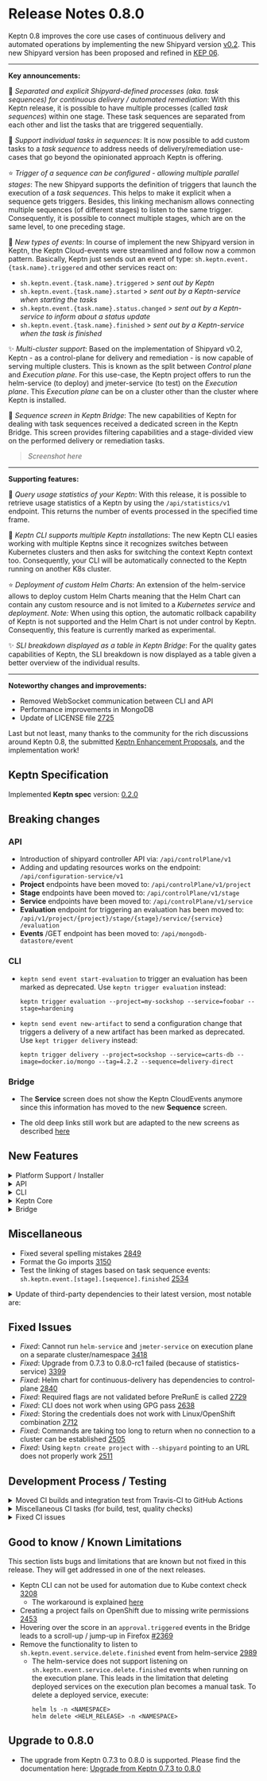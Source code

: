 # Release Notes 0.8.0

Keptn 0.8 improves the core use cases of continuous delivery and automated operations by implementing the new Shipyard version [v0.2](https://github.com/keptn/spec/tree/0.2.0). This new Shipyard version has been proposed and refined in [KEP 06](https://github.com/keptn/enhancement-proposals/pull/6).

---

**Key announcements:**

:rocket: *Separated and explicit Shipyard-defined processes (aka. task sequences) for continuous delivery / automated remediation*: With this Keptn release, it is possible to have multiple processes (called *task sequences*) within one stage. These task sequences are separated from each other and list the tasks that are triggered sequentially.

:tada: *Support individual tasks in sequences*: It is now possible to add custom tasks to a *task sequence* to address needs of delivery/remediation use-cases that go beyond the opinionated approach Keptn is offering.

:star: *Trigger of a sequence can be configured - allowing multiple parallel stages*: The new Shipyard supports the definition of triggers that launch the execution of a *task sequences*. This helps to make it explicit when a sequence gets triggers. Besides, this linking mechanism allows connecting multiple sequences (of different stages) to listen to the same trigger. Consequently, it is possible to connect multiple stages, which are on the same level, to one preceding stage.

:star2: *New types of events*: In course of implement the new Shipyard version in Keptn, the Keptn Cloud-events were streamlined and follow now a common pattern. Basically, Keptn just sends out an event of type: `sh.keptn.event.{task.name}.triggered` and other services react on: 
  * `sh.keptn.event.{task.name}.triggered`      > *sent out by Keptn*
  * `sh.keptn.event.{task.name}.started`        > *sent out by a Keptn-service when starting the tasks*
  * `sh.keptn.event.{task.name}.status.changed` > *sent out by a Keptn-service to inform about a status update*
  * `sh.keptn.event.{task.name}.finished`       > *sent out by a Keptn-service when the task is finished*

:sparkles: *Multi-cluster support*: Based on the implementation of Shipyard v0.2, Keptn - as a control-plane for delivery and remediation - is now capable of serving multiple clusters. This is known as the split between *Control plane* and *Execution plane*. For this use-case, the Keptn project offers to run the helm-service (to deploy) and jmeter-service (to test) on the *Execution plane*. This *Execution plane* can be on a cluster other than the cluster where Keptn is installed. 

:dizzy: *Sequence screen in Keptn Bridge*: The new capabilities of Keptn for dealing with task sequences received a dedicated screen in the Keptn Bridge. This screen provides filtering capabilities and a stage-divided view on the performed delivery or remediation tasks. 

> *Screenshot here*

---

**Supporting features:**

:tada: *Query usage statistics of your Keptn*: With this release, it is possible to retrieve usage statistics of a Keptn by using the `/api/statistics/v1` endpoint. This returns the number of events processed in the specified time frame. 

:star2: *Keptn CLI supports multiple Keptn installations*: The new Keptn CLI easies working with multiple Keptns since it recognizes switches between Kubernetes clusters and then asks for switching the context Keptn context too. Consequently, your CLI will be automatically connected to the Keptn running on another K8s cluster.   

:star: *Deployment of custom Helm Charts*: An extension of the helm-service allows to deploy custom Helm Charts meaning that the Helm Chart can contain any custom resource and is not limited to a *Kubernetes service* and *deployment*. *Note:* When using this option, the automatic rollback capability of Keptn is not supported and the Helm Chart is not under control by Keptn. Consequently, this feature is currently marked as experimental.

:sparkles: *SLI breakdown displayed as a table in Keptn Bridge*: For the quality gates capabilities of Keptn, the SLI breakdown is now displayed as a table given a better overview of the individual results. 

---

**Noteworthy changes and improvements:**

- Removed WebSocket communication between CLI and API
- Performance improvements in MongoDB
- Update of LICENSE file [2725](https://github.com/keptn/keptn/issues/2725)

Last but not least, many thanks to the community for the rich discussions around Keptn 0.8, the submitted [Keptn Enhancement Proposals](https://github.com/keptn/enhancement-proposals), and the implementation work!
 

## Keptn Specification

Implemented **Keptn spec** version: [0.2.0](https://github.com/keptn/spec/tree/0.2.0)


## Breaking changes

### API

- Introduction of shipyard controller API via: `/api/controlPlane/v1`
- Adding and updating resources works on the endpoint: `/api/configuration-service/v1`
- **Project** endpoints have been moved to: `/api/controlPlane/v1/project`
- **Stage** endpoints have been moved to: `/api/controlPlane/v1/stage`
- **Service** endpoints have been moved to: `/api/controlPlane/v1/service`
- **Evaluation** endpoint for triggering an evaluation has been moved to: `/api/v1/project​/{project}​/stage​/{stage}​/service​/{service}​/evaluation`
- **Events** /GET endpoint has been moved to: `/api/mongodb-datastore/event`

### CLI

- `keptn send event start-evaluation` to trigger an evaluation has been marked as deprecated. Use `keptn trigger evaluation` instead:

  ```
  keptn trigger evaluation --project=my-sockshop --service=foobar --stage=hardening
  ```

- `keptn send event new-artifact` to send a configuration change that triggers a delivery of a new artifact has been marked as deprecated. Use `kept trigger delivery` instead: 

  ```
  keptn trigger delivery --project=sockshop --service=carts-db --image=docker.io/mongo --tag=4.2.2 --sequence=delivery-direct
  ```

### Bridge

- The **Service** screen does not show the Keptn CloudEvents anymore since this information has moved to the new **Sequence** screen. 

- The old deep links still work but are adapted to the new screens as described [here](https://keptn.sh/docs/0.8.x/reference/bridge/deep_linking/#links-to-project-and-events)

## New Features

<details><summary>Platform Support / Installer</summary>
<p>

- Lower Kubernetes resource limits for distributors [2649](https://github.com/keptn/keptn/issues/2649) 
- Upgrade of NGINX unprivileged to latest version [2653](https://github.com/keptn/keptn/issues/2653) 
- Test Keptn Keptn Control-plane for Kubernetes 1.19 using K3s [2411](https://github.com/keptn/keptn/issues/2411) 
- *Fixed*: `keptn install` hangs in case of ImagePullBackOff [2988](https://github.com/keptn/keptn/issues/2988) 

</p>
</details>

<details><summary>API</summary>
<p>

- Hide implementation details in the API [3001](https://github.com/keptn/keptn/issues/3001)
- Streamline Keptn API [2772](https://github.com/keptn/keptn/issues/2772)
- Remove uploading an Helm Chart on PUSH `/service` endpoint [3195](https://github.com/keptn/keptn/issues/3195)
- List services in alphabetical order on GET `/service` endpoint [2754](https://github.com/keptn/keptn/issues/2754)
- Parse shipyard and returns version or whether it is valid/invalid on GET `/project` endpoint [2804](https://github.com/keptn/keptn/issues/2804)
- Remove WebSocket communication between CLI and API [2727](https://github.com/keptn/keptn/issues/2727)
- *Fixed*: GET `/api/v1/metadata` returns null during K8s api downtime [2870](https://github.com/keptn/keptn/issues/2870)
- *Fixed*: API allows creating projects with special characters [2914](https://github.com/keptn/keptn/issues/2914)

</p>
</details>

<details><summary>CLI</summary>
<p>

- `keptn --help` Continue working with current Keptn context and remove Keptn context switch from [2721](https://github.com/keptn/keptn/issues/2721)
- `keptn create service` | `onboard service` | `delete service` - adapt CLI commands to use endpoint of the shipyard-controller [2557](https://github.com/keptn/keptn/issues/2557) 
- `keptn create project` - support for creating a project using the new shipyard spec [2266](https://github.com/keptn/keptn/issues/2266) 
- `keptn get event` - allow polling Keptn Cloud-events (e.g., by cloud-event-id) [2572](https://github.com/keptn/keptn/issues/2572)
- `keptn get event` - ensure compatibility with new cloud-events (e.g., evaluation.finished instead of evaluation-done) [2873](https://github.com/keptn/keptn/issues/2873)
- `keptn get project` - display shipyard version [2908](https://github.com/keptn/keptn/issues/2908)
- `keptn generate cloud-events-spec` - new command for generating Keptn Cloud-events specification [2926](https://github.com/keptn/keptn/issues/2926)
- `keptn install --help` - improved install message [2584](https://github.com/keptn/keptn/issues/2584) 
- `keptn send event new-artifact` - adapt CLI command to CloudEvents spec of 0.8.0 [2558](https://github.com/keptn/keptn/issues/2558)
- `keptn upgrade` - better instructions on how to download new CLI version  [2560](https://github.com/keptn/keptn/issues/2560)
- `keptn upgrade` - avoid the version check via a flag [2689](https://github.com/keptn/keptn/issues/2689)
- `keptn upgrade project` - upgrader for migrating from Shipyard v0.1 to Shipyard v0.2 [2500](https://github.com/keptn/keptn/issues/2500)
- `keptn version` - re-add the version check into the root command [2571](https://github.com/keptn/keptn/issues/2571)
- Add labels parameter to all keptn send events [2126](https://github.com/keptn/keptn/issues/2126)
- Removed outdated xip.io resolver [3058](https://github.com/keptn/keptn/issues/3058)
- Shell completion for Keptn CLI using Cobra [2539](https://github.com/keptn/keptn/issues/2539)
- Support for installing Keptn CLI via Homebrew [2864](https://github.com/keptn/keptn/issues/2864)
- Improvement to write version mismatch to std::err [2761](https://github.com/keptn/keptn/issues/2761)
- Improved post-installation steps by including Keptn API endpoint [2444](https://github.com/keptn/keptn/issues/2444)
- Keptn CLI support for multiple plans [1863](https://github.com/keptn/keptn/issues/1863) 
- YAML input support for URIs [1648](https://github.com/keptn/keptn/issues/1648) 
- Improved error message when no connection to Keptn API could be established [1349](https://github.com/keptn/keptn/issues/1349) 
- *Fixed*: Keptn tabular CLI output breaks automation with too long project, stage, or service names [2899](https://github.com/keptn/keptn/issues/2899)
- *Fixed*: Keptn 0.8.0-alpha CLI crashes for auth after upgrade from 0.7.3 [2912](https://github.com/keptn/keptn/issues/2912)

</p>
</details>

<details><summary>Keptn Core</summary>
<p>

- *api-gateway-nginx:*
  - Always restart api-gateway-nginx deployment on changes [3320](https://github.com/keptn/keptn/issues/3320)

- *configuration-service:*
  - Keep track of last processed artifact in materialized view [2692](https://github.com/keptn/keptn/issues/2692)
  - HEAD branch of Git repository not properly set [2735](https://github.com/keptn/keptn/issues/2735)
  - Include Git commit ID in GET `\resource` responses [2307](https://github.com/keptn/keptn/issues/2307)
  - *Fixed*: Updating existing upstream not working [2708](https://github.com/keptn/keptn/issues/2708)
  - *Fixed*: Pushing to upstream URL currently not working [3227](https://github.com/keptn/keptn/issues/3237)

- *distributor*:
  - Simplified event filter for distributor [3262](https://github.com/keptn/keptn/issues/3262)
  - Handle empty values of environment variables more reliably [2646](https://github.com/keptn/keptn/issues/2646) 
  - Removed subscription topic as requirement for the distributor to work [2562](https://github.com/keptn/keptn/issues/2562)
  - Extend distributor to bridge traffic from Keptn-service to Keptn API [2220](https://github.com/keptn/keptn/issues/2220)
  - Sidecar for polling open `*.triggered` events [2166](https://github.com/keptn/keptn/issues/2166)

- *eventbroker*:
  - Removed eventbroker from Keptn core [2254](https://github.com/keptn/keptn/issues/2254)

- *gatekeeper-service* --> *approval-service*:
  - Move gatekeeper-service to Keptn core and rename it to approval-service [3252](https://github.com/keptn/keptn/issues/3252)
  - Renamed to approval-service for automatic approvals [2533](https://github.com/keptn/keptn/issues/2533)

- *helm-service*: 
  - Support for `deployment_strategy: user_managed` that allows to deploy custom Helm charts [2764](https://github.com/keptn/keptn/issues/2764)
  - Check length of release name [2948](https://github.com/keptn/keptn/issues/2948)
  - Support https and x-token based communication with configuration endpoint [2841](https://github.com/keptn/keptn/issues/2841)
  - Make public deployment URI configurable [2362](https://github.com/keptn/keptn/issues/2362)
  - Created a sequence diagram for helm-service [2592](https://github.com/keptn/keptn/issues/2592)
  - Return Git commit ID in finished events [2531](https://github.com/keptn/keptn/issues/2531)
  - Increased test coverage for helm-service [2530](https://github.com/keptn/keptn/issues/2530)
  - Reacts on `release.triggered` and sends `release.started/finished` event [2265](https://github.com/keptn/keptn/issues/2265)
  - Reacts on `deployment.triggered` and sends `deployment.started/finished` event [2262](https://github.com/keptn/keptn/issues/2262)
  - *Fixed*: Fixed hostname template processing [2932](https://github.com/keptn/keptn/issues/2932)
  - *Verification*: How does helm-service behave on a faulty, user_managed Helm Chart? [3258](https://github.com/keptn/keptn/issues/3258)

- *jmeter-service*:
  - Loads JMeter extensions such as Prometheus or Dynatrace backend listener [2552](https://github.com/keptn/keptn/issues/2552)
  - Reacts on `test.triggered` and sends `test.started/finished` event [2263](https://github.com/keptn/keptn/issues/2263)

- *lighthouse-service*:
  - Support quality gates use-case with updated services [2724](https://github.com/keptn/keptn/issues/2724)
  - Reacts on `evaluation.triggered` and sends `evaluation.started/finished` event [2264](https://github.com/keptn/keptn/issues/2264)
  - *Fixed:* Needs to send previous payloads (e.g., "deployment") in `get-sli.triggered` [3411](https://github.com/keptn/keptn/issues/3411)

- *mongodb-datastore*:
  - Adapt query for excluding `evaluation.invalidated` events [3270](https://github.com/keptn/keptn/issues/2949)
  - Support backwards compatibility for `evaluation-done` events used in Keptn < 0.8 [2949](https://github.com/keptn/keptn/issues/2949)
  - Improve MongoDB datastore performance [2925](https://github.com/keptn/keptn/issues/2925)
  - Improved querying (root) events from mongodb-datastore when there are many events in the DB [2759](https://github.com/keptn/keptn/issues/2759)
  - *Fixed*: mongodb-datastore does not contain `triggeredid` in input [2514](https://github.com/keptn/keptn/issues/2514)

- *remediation-service*
  - Moved the storage of open remediations from *configuration-service* to *remediation-service* [2998](https://github.com/keptn/keptn/issues/2998)
  - Include `triggerid` property in `remediation.status.changed/finished` events [1917](https://github.com/keptn/keptn/issues/1917)
  - Support remediation use-case with updated services [2663](https://github.com/keptn/keptn/issues/2663)

- *shipyard-controller*:
  - Add `triggeredid` to finished event for a sequence [3329](https://github.com/keptn/keptn/issues/3329)
  - API returns shipyard version 0.1.7, although 0.2.0 is used [3325](https://github.com/keptn/keptn/issues/3325)
  - Keptn supports default sequences for "delivery", "evaluation" [3007](https://github.com/keptn/keptn/issues/3007)
  - Add keptn/spec version to metadata of Keptn CloudEvents [2983](https://github.com/keptn/keptn/issues/2983)
  - Removed `data.message` property from previous `.finished` event before sending next `.triggered` event [3043](https://github.com/keptn/keptn/issues/3043)
  - Propagate configurationChange through all tasks of a sequence [3199](https://github.com/keptn/keptn/issues/3199)
  - Allow filtering sequence triggers based on match properties [3028](https://github.com/keptn/keptn/issues/3028)
  - Trigger next stage regardless of evaluation result [3008](https://github.com/keptn/keptn/issues/3008)
  - Stops sequence when a task returns `result=fail` [3027](https://github.com/keptn/keptn/issues/3027)
  - Moved GET endpoints for project, stage, and service details from *configuration-service* to *shipyard-controller* [2999](https://github.com/keptn/keptn/issues/2999)
  - Checks whether the shipyard file is valid and has right version [2803](https://github.com/keptn/keptn/issues/2803)
  - Subscribes to trigger-events defined in the shipyard.yaml and provides a built-in task sequence for evaluations [2529](https://github.com/keptn/keptn/issues/2529)
  - Integrated into Travis CI build for release branches [2273](https://github.com/keptn/keptn/issues/2273)
  - Controls the task sequences defined in the Shipyard [2193](https://github.com/keptn/keptn/issues/2193)
  - Manages open `*.started` events in a MongoDB collection per project [2159](https://github.com/keptn/keptn/issues/2159)
  - Manages open `*.triggered` events in a MongoDB collection per project [2158](https://github.com/keptn/keptn/issues/2158)
  - *Fixed*: Do not return Internal server error when no matching `.triggered` event is available for a `.started/.finished` event [2956](https://github.com/keptn/keptn/issues/2956)
  - *Fixed*: Shipyard-controller does not set result field of next `.triggered` event [2816](https://github.com/keptn/keptn/issues/2816)

- *statistics-service*:
  - Moving the *statistics-service* to Keptn API endpoint [2809](https://github.com/keptn/keptn/issues/2809)

</p>
</details>

<details><summary>Bridge</summary>
<p>

- *new Sequence screen:* 
  - Create stage-timeline component [2907](https://github.com/keptn/keptn/issues/2907)
  - Highlight the selected stage in the timeline [3049](https://github.com/keptn/keptn/issues/3049)
  - Add filter component and apply filter on list of sequences [2626](https://github.com/keptn/keptn/issues/2626)
  - Create sequence screen and load all triggers [2625](https://github.com/keptn/keptn/issues/2625)
  - Show task details in sequence details [2938](https://github.com/keptn/keptn/issues/2938)
  - Refinement of the sequence tile [2628](https://github.com/keptn/keptn/issues/2628)
- Replace occurrences of old "send event" with the new "trigger" functionality [3332](https://github.com/keptn/keptn/issues/3332)
- Link back to evaluation from Environment [2696](https://github.com/keptn/keptn/issues/2696)
- Support deep links in Bridge for 0.8.x [3207](https://github.com/keptn/keptn/issues/3207)
- Adapt invalidation of events [3290](https://github.com/keptn/keptn/issues/3290)
- SLI breakdown in table [2478](https://github.com/keptn/keptn/issues/2478)
- Service screen refinement [3206](https://github.com/keptn/keptn/issues/3206)
- Update doc references for 0.8.x [3205](https://github.com/keptn/keptn/issues/3205)
- Misleading information in event stream of sequence screen [3016](https://github.com/keptn/keptn/issues/3016)
- Show shipyard version in project tile [2909](https://github.com/keptn/keptn/issues/2909)
- Sort the SLOs names in the Keptn Bridge Evaluation done results [1499](https://github.com/keptn/keptn/issues/1499)
- Highlight stages more prominent in eventflow [2229](https://github.com/keptn/keptn/issues/2229)
- Shows configuration-change events and its content [2872](https://github.com/keptn/keptn/issues/2872)
- Shows evaluations for new `evaluation.finished` events (instead of `evaluation-done`) [2866](https://github.com/keptn/keptn/issues/2866) 
- Use an HTTP-interceptor to add default headers and implement generic error handling [1987](https://github.com/keptn/keptn/issues/1987) 
- Added COPY button for SLO content [1997](https://github.com/keptn/keptn/issues/1997)
- *Refactoring*: Split project-board into smaller components [1989](https://github.com/keptn/keptn/issues/1989)
- *Refactoring*: Create view-component for environments tab [2939](https://github.com/keptn/keptn/issues/2939)
- *Refactoring*: Create view-component for integration tab [2942](https://github.com/keptn/keptn/issues/2942)
- *Refactoring*: Create stage-overview component [2943](https://github.com/keptn/keptn/issues/2943)
- *Refactoring*: Create stage-details component [2944](https://github.com/keptn/keptn/issues/2944)
- *Refactoring*: Create view-component for sequences tab [2941](https://github.com/keptn/keptn/issues/2941)
- *Refactoring*: Create view-component for services tab [2940](https://github.com/keptn/keptn/issues/2940)
- *Fixed*: Duplicate tasks showing up in Bridge [3382](https://github.com/keptn/keptn/issues/3382)
- *Fixed*: Sequence loading icon [3410](https://github.com/keptn/keptn/issues/3410)
- *Fixed*: Wrong score in SLI breakdown table [3383](https://github.com/keptn/keptn/issues/3223)
- *Fixed*: Root events are limited to 20 [3223](https://github.com/keptn/keptn/issues/3223)
- *Fixed*: Keptn Bridge: Deployed services is displayed as "not deployed" [3224](https://github.com/keptn/keptn/issues/3224
- *Fixed*: Manual approval does not trigger next task in sequence [3013](https://github.com/keptn/keptn/issues/3013)
- *Fixed*: ERROR TypeError: this.data.configurationChange.values.image is undefined [3021](https://github.com/keptn/keptn/issues/3021)
- *Fixed*: Approval not possible in cases when having the manual deployment strategy [2901](https://github.com/keptn/keptn/issues/2901)
- *Fixed*: Keptn Bridge is not showing notification about the new Keptn version [2693](https://github.com/keptn/keptn/issues/2693)
- *Fixed*: Keptn Bridge ignores deployed service artifact [2543](https://github.com/keptn/keptn/issues/2543)

</p>
</details>

## Miscellaneous

- Fixed several spelling mistakes [2849](https://github.com/keptn/keptn/issues/2849)
- Format the Go imports [3150](https://github.com/keptn/keptn/issues/3150)
- Test the linking of stages based on task sequence events: `sh.keptn.event.[stage].[sequence].finished` [2534](https://github.com/keptn/keptn/issues/2534)

<details><summary>Update of third-party dependencies to their latest version, most notable are:</summary>
<p>
 
* *Go* (Microservices)
  - google/uuid to 1.2.0
  - go.mongodb.org/monto-driver to 1.4.6
  - cloudevents/sdk-go (various versions needed)
  - nats-io/nats-server/v2 to 2.1.9
* *NodeJS* (Bridge)
  - marked to 2.0.0
  - highlights.js to 10.4.1

</p>
</details>

## Fixed Issues

- *Fixed*: Cannot run `helm-service` and `jmeter-service` on execution plane on a separate cluster/namespace [3418](https://github.com/keptn/keptn/issues/3418)
- *Fixed*: Upgrade from 0.7.3 to 0.8.0-rc1 failed (because of statistics-service) [3399](https://github.com/keptn/keptn/issues/3399)
- *Fixed*: Helm chart for continuous-delivery has dependencies to control-plane [2840](https://github.com/keptn/keptn/issues/2840)
- *Fixed*: Required flags are not validated before PreRunE is called [2729](https://github.com/keptn/keptn/issues/2729)
- *Fixed*: CLI does not work when using GPG pass [2638](https://github.com/keptn/keptn/issues/2638)
- *Fixed*: Storing the credentials does not work with Linux/OpenShift combination [2712](https://github.com/keptn/keptn/issues/2712)
- *Fixed*: Commands are taking too long to return when no connection to a cluster can be established [2505](https://github.com/keptn/keptn/issues/2505) 
- *Fixed*: Using `keptn create project` with `--shipyard` pointing to an URL does not properly work [2511](https://github.com/keptn/keptn/issues/2511) 

## Development Process / Testing

<details><summary>Moved CI builds and integration test from Travis-CI to GitHub Actions</summary>
<p>

- Travis-CI builds are disabled [2715](https://github.com/keptn/keptn/issues/2715)
- Migrate integration tests from Travis-CI to GitHub Actions [2811](https://github.com/keptn/keptn/issues/2811)
- Migrate go-utils and kubernetes-utils from Travis-CI to GitHub Actions [2796](https://github.com/keptn/keptn/issues/2796)
- Migrate CI from travis-ci.org to travis-ci.com (by Dec. 2020) [2356](https://github.com/keptn/keptn/issues/2356)
- Move Docker builds from Travis-CI to GitHub Actions [2752](https://github.com/keptn/keptn/issues/2752)
- Move check of deprecated K8s versions from Travis-CI to GitHub Actions [2717](https://github.com/keptn/keptn/issues/2717)
- Move unit test execution from TravisCI to GitHub Actions [2716](https://github.com/keptn/keptn/issues/2716)
- Remove hard-dependency of MacOS builds in Travis-CI [2719](https://github.com/keptn/keptn/issues/2719)
- Auto-updating go-utils and kubernetes-utils in keptn/keptn needs to be a signed commit (and moved to GitHub Actions) [2750](https://github.com/keptn/keptn/issues/2750)

</p>
</details>

<details><summary>Miscellaneous CI tasks (for build, test, quality checks)</summary>
<p>

- Added PAT to the create release branch workflow [3393](https://github.com/keptn/keptn/issues/3393)
- Multi-architecture build support for CLI (32 bit, ARM, ...) [2997](https://github.com/keptn/keptn/issues/2997)
- Add dependabot to keep dependencies up2date [2648](https://github.com/keptn/keptn/issues/2648)
- Switch from CLA Bot to DCO [2690](https://github.com/keptn/keptn/issues/2690)
- Solved problems with test coverage reporting [2929](https://github.com/keptn/keptn/issues/2929)
- Various improvements for GH actions [2824](https://github.com/keptn/keptn/issues/2824)
- Include pluto to automatically check for deprecated K8s apiVersions [2382](https://github.com/keptn/keptn/issues/2383)
- Integration tests: enable shielded GKE nodes for integration tests and in docs [2973](https://github.com/keptn/keptn/issues/2973)
- Integration tests: use newer Istio version [2976](https://github.com/keptn/keptn/issues/2976)
- Integration tests (GKE for 1.16): Legacy monitoring is not supported in this version [2789](https://github.com/keptn/keptn/issues/2789)
- After a feature/bug/patch/hotfix has been merged, the respective (temporary) images are deleted [1037](https://github.com/keptn/keptn/issues/1037)
- DockerHub: Stale images are going to be deleted soon [2710](https://github.com/keptn/keptn/issues/2710)
- Move tests for delivery assistant and self-healing to K3s [2771](https://github.com/keptn/keptn/issues/2771)
- Reduce the number of platform/integration tests on Travis-CI [2718](https://github.com/keptn/keptn/issues/2718)
- Makefile: *Fixed* - Build-CLI works, but the resulting binary is not [2504](https://github.com/keptn/keptn/issues/2504)
- Makefile: Add a way to build all Dockerfile [2464](https://github.com/keptn/keptn/issues/2464)
- Makefile: Add build and run targets [2405](https://github.com/keptn/keptn/issues/2405)

</p>
</details>

<details><summary>Fixed CI issues</summary>
<p>

- *Fixed*: Integration tests are failing (Minishift, self-healing) [3325](https://github.com/keptn/keptn/issues/3325)
- *Fixed*: Integration tests: GKE clusters are not deleted afterwards in some cases [3243](https://github.com/keptn/keptn/issues/3243)
- *Fixed*: Flaky integration tests: Integration tests fail (in unpredictable situations) [2149](https://github.com/keptn/keptn/issues/2149)
- *Fixed*: Integration test stalls at the Keptn auth command [2704](https://github.com/keptn/keptn/issues/2704)
- *Fixed*: Integration test: Setup of Keptn fails due to server version check [2701](https://github.com/keptn/keptn/issues/2701)
- *Fixed*: Unable to do remote debugging of mongodb-datastore due to liveness-probe [2536](https://github.com/keptn/keptn/issues/2536)
- *Fixed*: GitHub Action Reviewdog Fails: The `add-path` command is disabled [2694](https://github.com/keptn/keptn/issues/2694)

</p>
</details>

## Good to know / Known Limitations

This section lists bugs and limitations that are known but not fixed in this release. They will get addressed in one of the next releases.

- Keptn CLI can not be used for automation due to Kube context check [3208](https://github.com/keptn/keptn/issues/3208)
  - The workaround is explained [here](https://github.com/keptn/keptn/issues/3208#issuecomment-781982765)
- Creating a project fails on OpenShift due to missing write permissions [2453](https://github.com/keptn/keptn/issues/2453)
- Hovering over the score in an `approval.triggered` events in the Bridge leads to a scroll-up / jump-up in Firefox [#2369](https://github.com/keptn/keptn/issues/2369)
- Remove the functionality to listen to `sh.keptn.event.service.delete.finished` event from helm-service [2989](https://github.com/keptn/keptn/issues/2989)
  - The helm-service does not support listening on `sh.keptn.event.service.delete.finished` events when running on the execution plane. This leads in the limitation that deleting deployed services on the execution plan becomes a manual task. To delete a deployed service, execute: 
    ```
    helm ls -n <NAMESPACE>
    helm delete <HELM_RELEASE> -n <NAMESPACE>
    ```

## Upgrade to 0.8.0

- The upgrade from Keptn 0.7.3 to 0.8.0 is supported. Please find the documentation here: [Upgrade from Keptn 0.7.3 to 0.8.0](https://keptn.sh/docs/0.8.x/operate/upgrade/#upgrade-from-keptn-0-7-to-0-8)